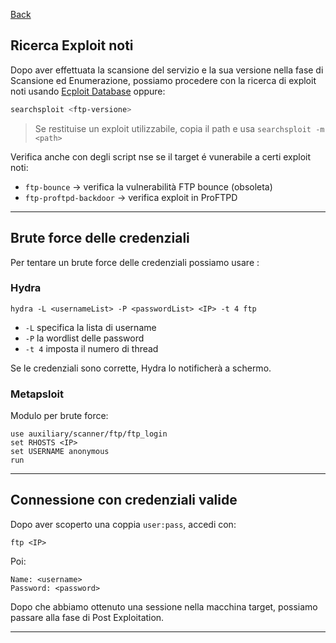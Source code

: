 <a href="https://github.com/Gigidotexe/Penetration_Test_notes/blob/main/README.md"> Back </a>
## Ricerca Exploit noti
Dopo aver effettuata la scansione del servizio e la sua versione nella fase di Scansione ed Enumerazione, possiamo procedere con la ricerca di exploit noti usando <a href="https://www.exploit-db.com/">Ecploit Database</a> oppure: 
```bash
searchsploit <ftp-versione> 
```
> Se restituise un exploit utilizzabile, copia il path e usa `searchsploit -m <path>`

Verifica anche con degli script nse se il target é vunerabile a certi exploit noti: <br>
- `ftp-bounce` → verifica la vulnerabilità FTP bounce (obsoleta)   
- `ftp-proftpd-backdoor` → verifica exploit in ProFTPD  

---

## Brute force delle credenziali

Per tentare un brute force delle credenziali possiamo usare :
### Hydra
```
hydra -L <usernameList> -P <passwordList> <IP> -t 4 ftp
```

- `-L` specifica la lista di username  
- `-P` la wordlist delle password  
- `-t 4` imposta il numero di thread

Se le credenziali sono corrette, Hydra lo notificherà a schermo.

### Metapsloit
Modulo per brute force:

```
use auxiliary/scanner/ftp/ftp_login
set RHOSTS <IP>
set USERNAME anonymous
run
```

---

## Connessione con credenziali valide

Dopo aver scoperto una coppia `user:pass`, accedi con:

```
ftp <IP>
```

Poi:

```
Name: <username>
Password: <password>
```
Dopo che abbiamo ottenuto una sessione nella macchina target, possiamo passare alla fase di Post Exploitation. 

---

